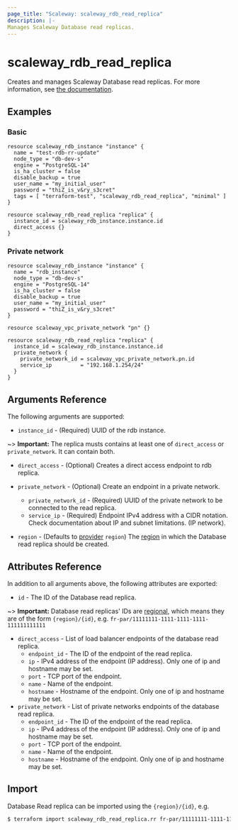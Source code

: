 ```yaml
---
page_title: "Scaleway: scaleway_rdb_read_replica"
description: |-
Manages Scaleway Database read replicas.
---
```


# scaleway_rdb_read_replica

Creates and manages Scaleway Database read replicas.
For more information, see [the documentation](https://developers.scaleway.com/en/products/rdb/api).

## Examples

### Basic

```hcl
resource scaleway_rdb_instance "instance" {
  name = "test-rdb-rr-update"
  node_type = "db-dev-s"
  engine = "PostgreSQL-14"
  is_ha_cluster = false
  disable_backup = true
  user_name = "my_initial_user"
  password = "thiZ_is_v&ry_s3cret"
  tags = [ "terraform-test", "scaleway_rdb_read_replica", "minimal" ]
}

resource scaleway_rdb_read_replica "replica" {
  instance_id = scaleway_rdb_instance.instance.id
  direct_access {}
}
```

### Private network

```hcl
resource scaleway_rdb_instance "instance" {
  name = "rdb_instance"
  node_type = "db-dev-s"
  engine = "PostgreSQL-14"
  is_ha_cluster = false
  disable_backup = true
  user_name = "my_initial_user"
  password = "thiZ_is_v&ry_s3cret"
}

resource scaleway_vpc_private_network "pn" {}

resource scaleway_rdb_read_replica "replica" {
  instance_id = scaleway_rdb_instance.instance.id
  private_network {
    private_network_id = scaleway_vpc_private_network.pn.id
    service_ip         = "192.168.1.254/24"
  }
}
```

## Arguments Reference

The following arguments are supported:

- `instance_id` - (Required) UUID of the rdb instance.

~> **Important:** The replica musts contains at least one of `direct_access` or `private_network`. It can contain both.

- `direct_access` - (Optional) Creates a direct access endpoint to rdb replica.

- `private_network` - (Optional) Create an endpoint in a private network.
    - `private_network_id` - (Required) UUID of the private network to be connected to the read replica.
    - `service_ip` - (Required) Endpoint IPv4 address with a CIDR notation. Check documentation about IP and subnet limitations. (IP network).

- `region` - (Defaults to [provider](../index.md#arguments-reference) `region`) The [region](../guides/regions_and_zones.md#regions) in which the Database read replica should be created.

## Attributes Reference

In addition to all arguments above, the following attributes are exported:

- `id` - The ID of the Database read replica.

~> **Important:** Database read replicas' IDs are [regional](../guides/regions_and_zones.md#resource-ids), which means they are of the form `{region}/{id}`, e.g. `fr-par/11111111-1111-1111-1111-111111111111`

- `direct_access` - List of load balancer endpoints of the database read replica.
    - `endpoint_id` - The ID of the endpoint of the read replica.
    - `ip` - IPv4 address of the endpoint (IP address). Only one of ip and hostname may be set.
    - `port` - TCP port of the endpoint.
    - `name` - Name of the endpoint.
    - `hostname` - Hostname of the endpoint. Only one of ip and hostname may be set.
- `private_network` - List of private networks endpoints of the database read replica.
    - `endpoint_id` - The ID of the endpoint of the read replica.
    - `ip` - IPv4 address of the endpoint (IP address). Only one of ip and hostname may be set.
    - `port` - TCP port of the endpoint.
    - `name` - Name of the endpoint.
    - `hostname` - Hostname of the endpoint. Only one of ip and hostname may be set.


## Import

Database Read replica can be imported using the `{region}/{id}`, e.g.

```bash
$ terraform import scaleway_rdb_read_replica.rr fr-par/11111111-1111-1111-1111-111111111111
```
